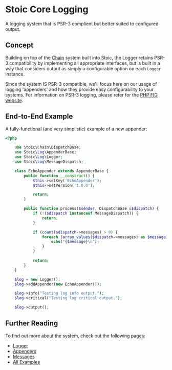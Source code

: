 # Stoic Core Logging
A logging system that is PSR-3 complient but better suited to configured output.

## Concept
Building on top of the [Chain](../Chains/index.md) system built into Stoic, the Logger retains PSR-3 compatibility by implementing
all appropriate interfaces, but is built in a way that considers output as simply a configurable option on each `Logger` instance.

Since the system IS PSR-3 compatible, we'll focus here on our usage of logging 'appenders' and how they provide easy configurability
to your systems.  For information on PSR-3 logging, please refer for the [PHP FIG website](https://www.php-fig.org/psr/psr-3/).

## End-to-End Example
A fully-functional (and very simplistic) example of a new appender:

```php
<?php

    use Stoic\Chain\DispatchBase;
    use Stoic\Log\AppenderBase;
    use Stoic\Log\Logger;
    use Stoic\Log\MessageDispatch;

    class EchoAppender extends AppenderBase {
        public function __construct() {
            $this->setKey('EchoAppender');
            $this->setVersion('1.0.0');

            return;
        }

        public function process($sender, DispatchBase &$dispatch) {
            if (!($dispatch instanceof MessageDispatch)) {
                return;
            }

            if (count($dispatch->messages) > 0) {
                foreach (array_values($dispatch->messages) as $message) {
                    echo("{$message}\n");
                }
            }

            return;
        }
    }

    $log = new Logger();
    $log->addAppender(new EchoAppender());

    $log->info("Testing log info output.");
    $log->critical("Testing log critical output.");

    $log->output();

```

## Further Reading
To find out more about the system, check out the following pages:

* [Logger](logger.md)
* [Appenders](appenders.md)
* [Messages](messages.md)
* [All Examples](examples.md)